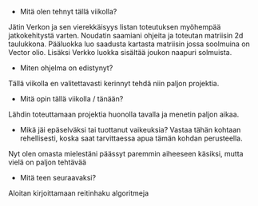 - Mitä olen tehnyt tällä viikolla?

Jätin Verkon ja sen vierekkäisyys listan toteutuksen myöhempää jatkokehitystä varten. Noudatin saamiani ohjeita ja toteutan matriisin 2d taulukkona. Pääluokka luo saadusta kartasta matriisin jossa soolmuina on Vector olio. Lisäksi Verkko luokka sisältää joukon naapuri solmuista.

- Miten ohjelma on edistynyt?

Tällä viikolla en valitettavasti kerinnyt tehdä niin paljon projektia. 

- Mitä opin tällä viikolla / tänään?

Lähdin toteuttamaan projektia huonolla tavalla ja menetin paljon aikaa.

- Mikä jäi epäselväksi tai tuottanut vaikeuksia? Vastaa tähän kohtaan rehellisesti, koska saat tarvittaessa apua tämän kohdan perusteella.

Nyt olen omasta mielestäni päässyt paremmin aiheeseen käsiksi, mutta vielä on paljon tehtävää

- Mitä teen seuraavaksi?

Aloitan kirjoittamaan reitinhaku algoritmeja
